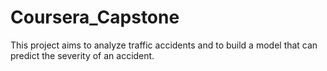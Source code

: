 # Coursera_Capstone
This project aims to analyze traffic accidents and to build a model that can predict the severity of an accident.
